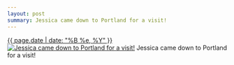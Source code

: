 ```yaml
---
layout: post
summary: Jessica came down to Portland for a visit!
---
```


<p>
  <time><a href="/364">{{ page.date | date: "%B %e, %Y" }}</a></time>
  <a href="/364"><img src="{{ site.assets_url }}/364-512.jpg" srcset="{{ site.assets_url }}/364-1024.jpg 1024w, {{ site.assets_url }}/364-768.jpg 768w, {{ site.assets_url }}/364-512.jpg 512w, {{ site.assets_url }}/364-256.jpg 256w" sizes="(min-width: 700px) 50vw, calc(100vw - 2rem)" alt="Jessica came down to Portland for a visit!" /></a>
  <span>Jessica came down to Portland for a visit!</span>
</p>
